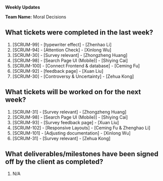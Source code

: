 **Weekly Updates**

**Team Name:** Moral Decisions

## What tickets were completed in the last week?
1. [SCRUM-99] - [typewriter effect] - [Zhenhao Li] 
2. [SCRUM-94] - [Attention Check] - [Xinlong Wu] 
3. [SCRUM-30] - [Survey relevant] - [Zhongzheng Huang] 
4. [SCRUM-98] - [Search Page UI (Mobile)] - [Shiying Cai] 
5. [SCRUM-100] - [Connect Frontend & database] - [Ceming Fu] 
6. [SCRUM-92] - [feedback page] - [Xuan Liu] 
7. [SCRUM-30] - [Controversy & Uncertainty] - [Zehua Kong] 

## What tickets will be worked on for the next week?
1. [SCRUM-31] - [Survey relevant] - [Zhongzheng Huang] 
2. [SCRUM-98] - [Search Page UI (Mobile)] - [Shiying Cai] 
3. [SCRUM-93] - [Survey feedback page] - [Xuan Liu] 
4. [SCRUM-102] - [Responsive Layouts] - [Ceming Fu & Zhenghao Li] 
5. [SCRUM-101] - [Adjusting documentation] - [Xinlong Wu] 
6. [SCRUM-31] - [Survey relevant] - [Zehua Kong] 

## What deliverables/milestones have been signed off by the client as completed?
1. N/A

